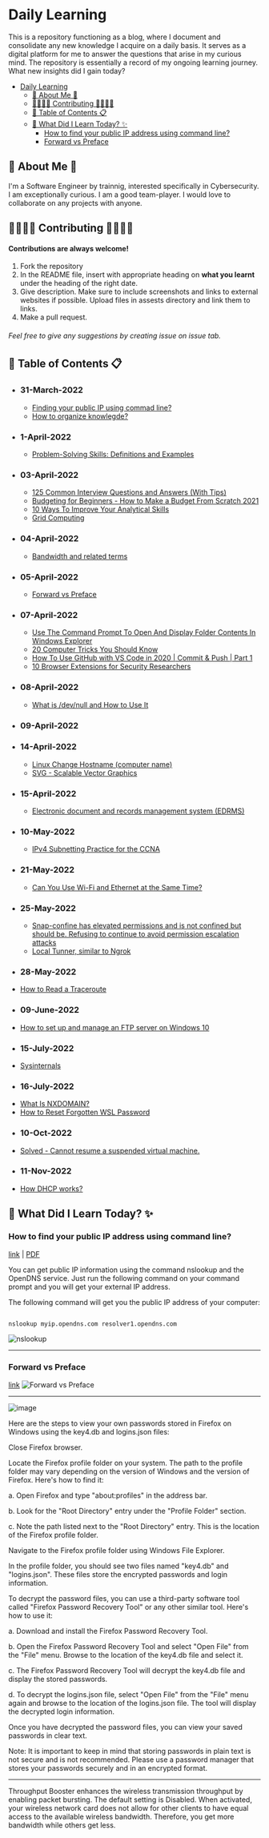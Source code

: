 
# Daily Learning


This is a repository functioning as a blog, where I document and consolidate any new knowledge I acquire on a daily basis. It serves as a digital platform for me to answer the questions that arise in my curious mind. The repository is essentially a record of my ongoing learning journey. What new insights did I gain today?

- [Daily Learning](#daily-learning)
  - [🚀 About Me 🚀](#-about-me-)
  - [👨‍👩‍👧‍👦 Contributing 👨‍👩‍👧‍👦](#-contributing-)
  - [📑 Table of Contents 📋](#-table-of-contents-)
  - [🧠 What Did I Learn Today? ✨](#-what-did-i-learn-today-)
    - [How to find your public IP address using command line?](#how-to-find-your-public-ip-address-using-command-line)
    - [Forward vs Preface](#forward-vs-preface)



## 🚀 About Me 🚀
I'm a Software Engineer by trainnig, interested specifically in Cybersecurity. I am exceptionally curious. I am a good team-player. I would love to collaborate on any projects with anyone.




## 👨‍👩‍👧‍👦 Contributing 👨‍👩‍👧‍👦

#### Contributions are always welcome!
1. Fork the repository
2. In the README file, insert with appropriate heading on **what you learnt** under the heading of the right date.
3. Give description. Make sure to include screenshots and links to external websites if possible. Upload files in assests directory and link them to links.
4. Make a pull request.

###### Feel free to give any suggestions by creating issue on issue tab.


## 📑 Table of Contents 📋

- ### 31-March-2022
    * [Finding your public IP using commad line?](#how-to-find-your-public-ip-address-using-command-line?)
    * [How to organize knowlegde?](link)

- ### 1-April-2022
    * [Problem-Solving Skills: Definitions and Examples](https://www.indeed.com/career-advice/resumes-cover-letters/problem-solving-skills)
    
- ### 03-April-2022
    * [125 Common Interview Questions and Answers (With Tips)](https://www.indeed.com/career-advice/interviewing/top-interview-questions-and-answers)
    * [Budgeting for Beginners - How to Make a Budget From Scratch 2021](https://www.youtube.com/watch?v=7lHNMGoACdQ)
    * [10 Ways To Improve Your Analytical Skills](https://www.indeed.com/career-advice/career-development/improve-analytical-skills)
    * [Grid Computing](https://hazelcast.com/glossary/grid-computing/#:~:text=Grid%20computing%20is%20the%20practice,each%20other%20to%20coordinate%20jobs.)

- ### 04-April-2022
   * [Bandwidth and related terms](https://www.verizon.com/info/definitions/bandwidth/#:~:text=The%20maximum%20amount%20of%20data,Modal)

- ### 05-April-2022
   * [Forward vs Preface](#forward-vs-preface)

- ### 07-April-2022
   * [Use The Command Prompt To Open And Display Folder Contents In Windows Explorer](https://www.watchingthenet.com/open-display-folders-in-windows-explorer-from-the-command-prompt.html#:~:text=To%20do%20this%2C%20open%20a,(with%20out%20the%20quotes).)
   * [20 Computer Tricks You Should Know](https://www.intivix.com/20-computer-tricks-know/)
   * [How To Use GitHub with VS Code in 2020 | Commit & Push | Part 1](https://www.youtube.com/watch?v=3Tn58KQvWtU)
   * [10 Browser Extensions for Security Researchers](https://www.makeuseof.com/browser-extensions-security-researchers/)

- ### 08-April-2022
   * [What is /dev/null and How to Use It](https://linuxhint.com/what_is_dev_null/)
- ### 09-April-2022
- ### 14-April-2022
   * [Linux Change Hostname (computer name)](https://www.cyberciti.biz/faq/ubuntu-change-hostname-command/)
   * [SVG - Scalable Vector Graphics](https://en.wikipedia.org/wiki/Scalable_Vector_Graphics)
- ### 15-April-2022
   * [Electronic document and records management system (EDRMS)](https://en.wikipedia.org/wiki/Electronic_document_and_records_management_system)

- ### 10-May-2022
   * [IPv4 Subnetting Practice for the CCNA](https://www.youtube.com/watch?v=HuLcsCH4V-c)

- ### 21-May-2022
   * [Can You Use Wi-Fi and Ethernet at the Same Time?](https://sortatechy.com/wi-fi-and-ethernet-at-the-same-time/#:~:text=Wi%2DFi%20and%20ethernet%20can,max%20speed%20of%20the%20router.)
 
- ### 25-May-2022
   * [Snap-confine has elevated permissions and is not confined but should be. Refusing to continue to avoid permission escalation attacks](https://stackoverflow.com/questions/70053614/snap-confine-has-elevated-permissions-and-is-not-confined-but-should-be-refusin)
   * [Local Tunner, similar to Ngrok](https://localtunnel.github.io/www/)

- ### 28-May-2022
* [How to Read a Traceroute](https://www.inmotionhosting.com/support/server/ssh/read-traceroute/)

- ### 09-June-2022
* [How to set up and manage an FTP server on Windows 10](https://www.windowscentral.com/how-set-and-manage-ftp-server-windows-10)

- ### 15-July-2022
* [Sysinternals](https://docs.microsoft.com/en-us/sysinternals/)

- ### 16-July-2022
* [What Is NXDOMAIN?](https://www.dnsknowledge.com/whatis/nxdomain-non-existent-domain-2/)
* [How to Reset Forgotten WSL Password](https://linuxhint.com/reset-forgotten-wsl-password/)

- ### 10-Oct-2022
* [Solved - Cannot resume a suspended virtual machine.](https://kb.vmware.com/s/article/1006111)

- ### 11-Nov-2022
* [How DHCP works?](https://www.youtube.com/watch?v=0UvLRVlPx6A)

## 🧠 What Did I Learn Today? ✨

### How to find your public IP address using command line?

[link](https://www.itechtics.com/how-to-check-public-ip-address-using-command-line-in-windows-10/) | [PDF](assets/pdfs/cmdFindIP.pdf)

You can get public IP information using the command nslookup and the OpenDNS service. Just run the following command on your command prompt and you will get your external IP address.

The following command will get you the public IP address of your computer:


```bat

nslookup myip.opendns.com resolver1.opendns.com

```
![nslookup](/assets/imgs/nslookup-external-ip-address.jpg)

---

### Forward vs Preface
[link]((http://www.differencebetween.net/language/difference-between-foreword-and-preface/))
![Forward vs Preface](/assets/imgs/Foreword-vs-Preface.jpg)

---

![image](https://user-images.githubusercontent.com/74835399/228659781-2e04679e-3b1b-4c03-b32c-6f7e66703a52.png)

Here are the steps to view your own passwords stored in Firefox on Windows using the key4.db and logins.json files:

Close Firefox browser.

Locate the Firefox profile folder on your system. The path to the profile folder may vary depending on the version of Windows and the version of Firefox. Here's how to find it:

a. Open Firefox and type "about:profiles" in the address bar.

b. Look for the "Root Directory" entry under the "Profile Folder" section.

c. Note the path listed next to the "Root Directory" entry. This is the location of the Firefox profile folder.

Navigate to the Firefox profile folder using Windows File Explorer.

In the profile folder, you should see two files named "key4.db" and "logins.json". These files store the encrypted passwords and login information.

To decrypt the password files, you can use a third-party software tool called "Firefox Password Recovery Tool" or any other similar tool. Here's how to use it:

a. Download and install the Firefox Password Recovery Tool.

b. Open the Firefox Password Recovery Tool and select "Open File" from the "File" menu. Browse to the location of the key4.db file and select it.

c. The Firefox Password Recovery Tool will decrypt the key4.db file and display the stored passwords.

d. To decrypt the logins.json file, select "Open File" from the "File" menu again and browse to the location of the logins.json file. The tool will display the decrypted login information.

Once you have decrypted the password files, you can view your saved passwords in clear text.

Note: It is important to keep in mind that storing passwords in plain text is not secure and is not recommended. Please use a password manager that stores your passwords securely and in an encrypted format.


------

Throughput Booster enhances the wireless transmission throughput by enabling packet bursting. The default setting is Disabled. When activated, your wireless network card does not allow for other clients to have equal access to the available wireless bandwidth. Therefore, you get more bandwidth while others get less.
